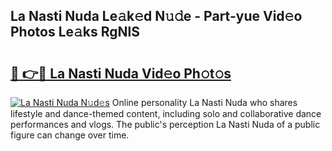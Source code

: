 ## La Nasti Nuda Le𝚊k𝚎d N𝚞𝚍e - Part-yue Vid𝚎o Photos Le𝚊ks RgNlS

# <h2><a href="http://fbdr9m.evod.top/?m=La+Nasti+Nuda">🔗 👉🔴 La Nasti Nuda Vid𝚎o Ph𝚘t𝚘s</a></h2>

[![La Nasti Nuda N𝚞d𝚎s](https://i.imgur.com/8V9OHl7.gif)](http://fbdr9m.evod.top/?m=La+Nasti+Nuda)
Online personality La Nasti Nuda who shares lifestyle and dance-themed content, including solo and collaborative dance performances and vlogs. The public's perception La Nasti Nuda of a public figure can change over time. 
